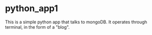 # python_app1
This is a simple python app that talks to mongoDB.
It operates through terminal, in the form of a "blog".
